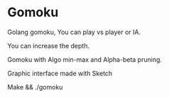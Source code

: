 # Gomoku

Golang gomoku, You can play vs player or IA.


You can increase the depth.


Gomoku with Algo min-max and Alpha-beta pruning.


Graphic interface made with Sketch

Make && ./gomoku
